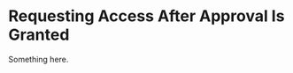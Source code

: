 [title]: # (Requesting Access After Approval Is Granted)
[tags]: # (XXX)
[priority]: # (1172)
# Requesting Access After Approval Is Granted
Something here.
